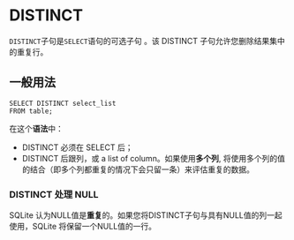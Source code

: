 # DISTINCT

`DISTINCT`子句是`SELECT`语句的可选子句  。该 DISTINCT 子句允许您删除结果集中的重复行。

## 一般用法

```
SELECT DISTINCT	select_list
FROM table;
```
在这个**语法**中：
- DISTINCT 必须在 SELECT 后；
- DISTINCT 后跟列，或 a list of column。如果使用**多个列**, 将使用多个列的值的结合（即多个列都重复的情况下会只留一条）来评估重复的数据。

### DISTINCT 处理 NULL

SQLite 认为NULL值是**重复**的。如果您将DISTINCT子句与具有NULL值的列一起使用，SQLite 将保留一个NULL值的一行。
